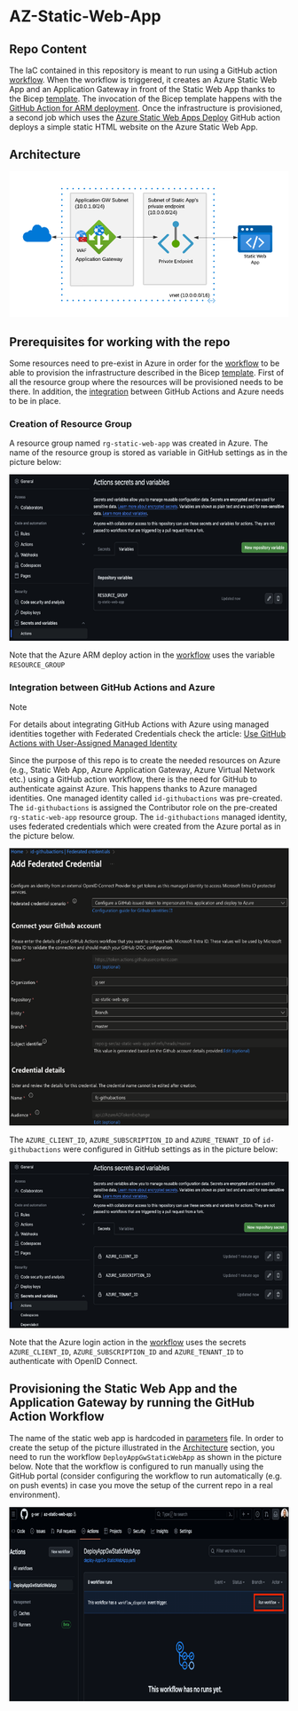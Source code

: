 # AZ-Static-Web-App

## Repo Content<a name="repo_content"></a>

The IaC contained in this repository is meant to run using a GitHub action [workflow](/.github/workflows/deploy-AppGw-StaticWebApp.yaml). When the workflow is triggered, it creates an Azure Static Web App and an Application Gateway in front of the Static Web App thanks to the Bicep [template](/bicep/main.bicep). The invocation of the Bicep template happens with the [GitHub Action for ARM deployment](https://github.com/marketplace/actions/deploy-azure-resource-manager-arm-template). Once the infrastructure is provisioned, a second job which uses the [Azure Static Web Apps Deploy](https://github.com/marketplace/actions/azure-static-web-apps-deploy) GitHub action deploys a simple static HTML website on the Azure Static Web App.

## Architecture<a name="architecture"></a>

<img src="./assets/images/StaticWebApp.png">


## Prerequisites for working with the repo<a name="prerequisites"></a>

Some resources need to pre-exist in Azure in order for the [workflow](/.github/workflows/deploy-AppGw-StaticWebApp.yaml) to be able to provision the infrastructure described in the Bicep [template](/bicep/main.bicep). First of all the resource group where the resources will be provisioned needs to be there. In addition, the [integration](#integration-between-github-actions-and-azure) between GitHub Actions and Azure needs to be in place.

### Creation of Resource Group

A resource group named ```rg-static-web-app``` was created in Azure. The name of the resource group is stored as variable in GitHub settings as in the picture below:

<img src="./assets/images/AddVariableOnGitHub.png" alt="Adding Variables" width="600" height="300">

Note that the Azure ARM deploy action in the [workflow](/.github/workflows/deploy-AppGw-StaticWebApp.yaml) uses the variable ```RESOURCE_GROUP```

### Integration between GitHub Actions and Azure<a name="integration-github-azure"></a>

> [!NOTE] 
> For details about integrating GitHub Actions with Azure using managed identities together with Federated Credentials check the article: [Use GitHub Actions with User-Assigned Managed Identity](https://yourazurecoach.com/2022/12/29/use-github-actions-with-user-assigned-managed-identity/)

Since the purpose of this repo is to create the needed resources on Azure (e.g., Static Web App, Azure Application Gateway, Azure Virtual Network etc.) using a GitHub action workflow, there is the need for GitHub to authenticate against Azure. This happens thanks to Azure managed identities. One managed identity called ```id-githubactions``` was pre-created. The ```id-githubactions``` is assigned the Contributor role on the pre-created ```rg-static-web-app``` resource group. The ```id-githubactions``` managed identity, uses federated credentials which were created from the Azure portal as in the picture below.

<img src="./assets/images/AddFederatedCredential.png" alt="Adding Variables" width="600" height="500">

The ```AZURE_CLIENT_ID```, ```AZURE_SUBSCRIPTION_ID``` and ```AZURE_TENANT_ID``` of ```id-githubactions``` were configured in GitHub settings as in the picture below:

<img src="./assets/images/AddSecretsOnGitHub.png" alt="Adding Variables" width="600" height="300">

Note that the Azure login action in the [workflow](/.github/workflows/deploy-AppGw-StaticWebApp.yaml) uses the secrets ```AZURE_CLIENT_ID```, ```AZURE_SUBSCRIPTION_ID``` and ```AZURE_TENANT_ID``` to authenticate with OpenID Connect.

## Provisioning the Static Web App and the Application Gateway by running the GitHub Action Workflow<a name="provisioning_a_static_web_app"></a>

The name of the static web app is hardcoded in [parameters](/bicep/main.bicepparam/) file. In order to create the setup of the picture illustrated in the [Architecture](#architecture) section, you need to run the workflow ```DeployAppGwStaticWebApp``` as shown in the picture below. Note that the workflow is configured to run manually using the GitHub portal (consider configuring the workflow to run automatically (e.g. on push events) in case you move the setup of the current repo in a real environment).

<img src="./assets/images/runworkflow.png" alt="Adding Variables" width="750" height="350">
